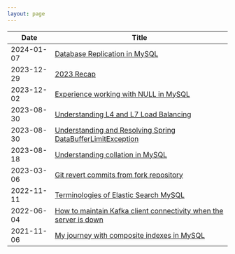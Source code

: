 ```yaml
---
layout: page
---
```

| Date       | Title                                                                                   |
|------------|-----------------------------------------------------------------------------------------|
| 2024-01-07 | [Database Replication in MySQL](https://thachlp.github.io/2024-01-07-database-replication-in-mysql/) |
| 2023-12-29 | [2023 Recap](https://thachlp.github.io/2023-12-29-2023-recap/) |
| 2023-12-02 | [Experience working with NULL in MySQL](https://thachlp.github.io/2023-12-02-experience-working-with-null-in-mysql/) |
| 2023-08-30 | [Understanding L4 and L7 Load Balancing](https://thachlp.github.io/2023-10-29-understand-l4-and-l7-load-balancing/) |
| 2023-08-30 | [Understanding and Resolving Spring DataBufferLimitException](https://thachlp.github.io/2023-08-30-understanding-and-resolving-spring-databufferlimitexception/) |
| 2023-08-18 | [Understanding collation in MySQL](https://thachlp.github.io/2023-08-18-understanding-collation-in-mysql/) |
| 2023-03-06 | [Git revert commits from fork repository](https://thachlp.github.io/2023-03-06-git-revert-commit-fork-repository/) |
| 2022-11-11 | [Terminologies of Elastic Search MySQL](https://thachlp.github.io/2022-11-11-sql-vs-elasticsearch/) |
| 2022-06-04 | [How to maintain Kafka client connectivity when the server is down](https://thachlp.github.io/2022-06-04-how-maitain-kafka-client-connectivity-when-the-server-is-down/) |
| 2021-11-06 | [My journey with composite indexes in MySQL](https://thachlp.github.io/2021-11-06-experience-with-composite-index-in-mysql/) |